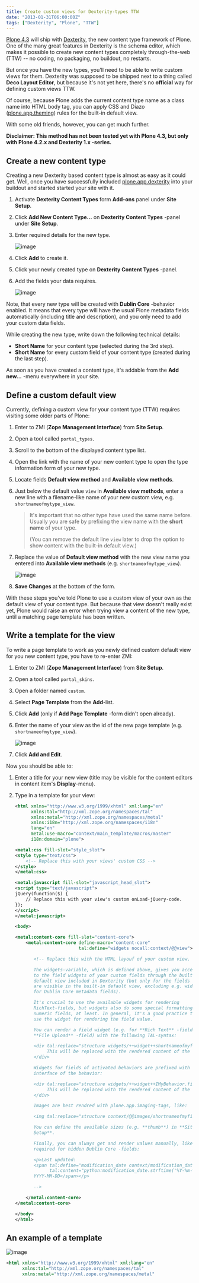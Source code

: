 ```yaml
---
title: Create custom views for Dexterity-types TTW
date: "2013-01-31T06:00:00Z"
tags: ["Dexterity", "Plone", "TTW"]
---
```


[Plone 4.3](http://plone.org/products/plone/releases/4.3) will ship with
[Dexterity](http://pypi.python.org/pypi/plone.app.dexterity), the new
content type framework of Plone. One of the many great features in
Dexterity is the schema editor, which makes it possible to create new
content types completely through-the-web (TTW) \-- no coding, no
packaging, no buildout, no restarts.

But once you have the new types, you\'ll need to be able to write custom
views for them. Dexterity was supposed to be shipped next to a thing
called **Deco Layout Editor**, but because it\'s not yet here, there\'s
no **official** way for defining custom views TTW.

Of course, because Plone adds the current content type name as a class
name into HTML body tag, you can apply CSS and Diazo
([plone.app.theming](http://pypi.python.org/pypi/plone.app.theming))
rules for the built-in default view.

With some old friends, however, you can get much further.

**Disclaimer: This method has not been tested yet with Plone 4.3, but
only with Plone 4.2.x and Dexterity 1.x -series.**

Create a new content type
-------------------------

Creating a new Dexterity based content type is almost as easy as it
could get. Well, once you have successfully included
[plone.app.dexterity](http://pypi.python.org/pypi/plone.app.dexterity)
into your buildout and started started your site with it.

1.  Activate **Dexterity Content Types** form **Add-ons** panel under
    **Site Setup**.

2.  Click **Add New Content Type\...** on **Dexterity Content Types**
    -panel under **Site Setup**.

3.  Enter required details for the new type.

    ![image](add.png)

4.  Click **Add** to create it.

5.  Click your newly created type on **Dexterity Content Types** -panel.

6.  Add the fields your data requires.

    ![image](edit.png)

Note, that every new type will be created with **Dublin Core** -behavior
enabled. It means that every type will have the usual Plone metadata
fields automatically (including title and description), and you only
need to add your custom data fields.

While creating the new type, write down the following technical details:

-   **Short Name** for your content type (selected during the 3rd step).
-   **Short Name** for every custom field of your content type (created
    during the last step).

As soon as you have created a content type, it\'s addable from the **Add
new\...** -menu everywhere in your site.

Define a custom default view
----------------------------

Currently, defining a custom view for your content type (TTW) requires
visiting some older parts of Plone:

1.  Enter to ZMI (**Zope Management Interface**) from **Site Setup**.

2.  Open a tool called `portal_types`.

3.  Scroll to the bottom of the displayed content type list.

4.  Open the link with the name of your new content type to open the
    type information form of your new type.

5.  Locate fields **Default view method** and **Available view
    methods**.

6.  Just below the default value `view` in **Available view methods**,
    enter a new line with a filename-like name of your new custom view,
    e.g. `shortnameofmytype_view`.

    > It\'s important that no other type have used the same name before.
    > Usually you are safe by prefixing the view name with the **short
    > name** of your type.
    >
    > (You can remove the default line `view` later to drop the option
    > to show content with the built-in default view.)

7.  Replace the value of **Default view method** with the new view name
    you entered into **Available view methods** (e.g.
    `shortnameofmytype_view`).

    ![image](type.png)

8.  **Save Changes** at the bottom of the form.

With these steps you\'ve told Plone to use a custom view of your own as
the default view of your content type. But because that view doesn\'t
really exist yet, Plone would raise an error when trying view a content
of the new type, until a matching page template has been written.

Write a template for the view
-----------------------------

To write a page template to work as you newly defined custom default
view for you new content type, you have to re-enter ZMI:

1.  Enter to ZMI (**Zope Management Interface**) from **Site Setup**.

2.  Open a tool called `portal_skins`.

3.  Open a folder named `custom`.

4.  Select **Page Template** from the **Add**-list.

5.  Click **Add** (only if **Add Page Template** -form didn\'t open
    already).

6.  Enter the name of your view as the id of the new page template (e.g.
    `shortnameofmytype_view`).

    ![image](template.png)

7.  Click **Add and Edit**.

Now you should be able to:

1.  Enter a title for your new view (title may be visible for the
    content editors in content item\'s **Display**-menu).

2.  Type in a template for your view:

    ```xml
    <html xmlns="http://www.w3.org/1999/xhtml" xml:lang="en"
          xmlns:tal="http://xml.zope.org/namespaces/tal"
          xmlns:metal="http://xml.zope.org/namespaces/metal"
          xmlns:i18n="http://xml.zope.org/namespaces/i18n"
          lang="en"
          metal:use-macro="context/main_template/macros/master"
          i18n:domain="plone">

    <metal:css fill-slot="style_slot">
    <style type="text/css">
        <!-- Replace this with your views' custom CSS -->
    </style>
    </metal:css>

    <metal:javascript fill-slot="javascript_head_slot">
    <script type="text/javascript">
    jQuery(function($) {
        // Replace this with your view's custom onLoad-jQuery-code.
    });
    </script>
    </metal:javascript>

    <body>

    <metal:content-core fill-slot="content-core">
        <metal:content-core define-macro="content-core"
                            tal:define="widgets nocall:context/@@view">

           <!-- Replace this with the HTML layouf of your custom view.

           The widgets-variable, which is defined above, gives you access
           to the field widgets of your custom fields through the built-in
           default view included in Dexterity (but only for the fields that
           are visible in the built-in default view, excluding e.g. widgets
           for Dublin Core metadata fields).

           It's crucial to use the available widgets for rendering
           RichText-fields, but widgets also do some special formatting for
           numeric fields, at least. In general, it's a good practice to
           use the widget for rendering the field value.

           You can render a field widget (e.g. for **Rich Text** -field or
           **File Upload** -field) with the following TAL-syntax:

           <div tal:replace="structure widgets/++widget++shortnameofmyfield/render">
                This will be replaced with the rendered content of the field.
           </div>

           Widgets for fields of activated behaviors are prefixed with the
           interface of the behavior:

           <div tal:replace="structure widgets/++widget++IMyBehavior.fieldname/render">
                This will be replaced with the rendered content of the field.
           </div>

           Images are best rendred with plone.app.imaging-tags, like:

           <img tal:replace="structure context/@@images/shortnameofmyfield/thumb" />

           You can define the available sizes (e.g. **thumb**) in **Site
           Setup**.

           Finally, you can always get and render values manually, like
           required for hidden Dublin Core -fields:

           <p>Last updated:
           <span tal:define="modification_date context/modification_date"
                 tal:content="python:modification_date.strftime('%Y-%m-%d')">
           YYYY-MM-DD</span></p>

           -->

        </metal:content-core>
    </metal:content-core>

    </body>
    </html>
    ```

An example of a template
------------------------

![image](example.png)

```xml
<html xmlns="http://www.w3.org/1999/xhtml" xml:lang="en"
      xmlns:tal="http://xml.zope.org/namespaces/tal"
      xmlns:metal="http://xml.zope.org/namespaces/metal"

